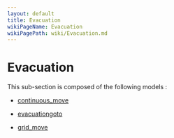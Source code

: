```yaml
---
layout: default
title: Evacuation
wikiPageName: Evacuation
wikiPagePath: wiki/Evacuation.md
---
```

# Evacuation

This sub-section is composed of the following models :

* [continuous_move](references#EvacuationContinuousMove)

* [evacuationgoto](references#EvacuationGotoonGrid)

* [grid_move](references#EvacuationMoveonGrid)

